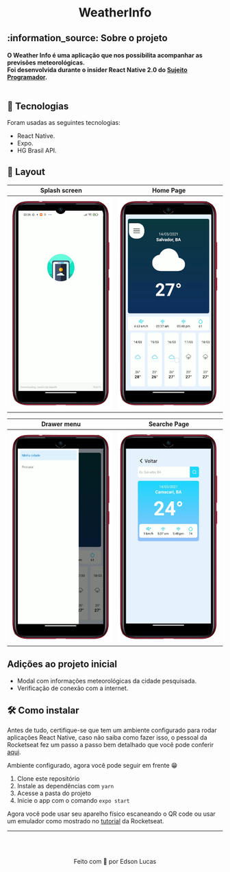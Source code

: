 <h1 align="center">WeatherInfo</h1>

<h2>:information_source: Sobre o projeto</h2>
<h4>
  O Weather Info é uma aplicação que nos possibilita acompanhar as previsões meteorológicas.</br>
  Foi desenvolvida durante o insider React Native 2.0 do <a href="https://sujeitoprogramador.com/fabricadeaplicativos/">Sujeito Programador</a>.</br></br>
</h4>

<h2>💎 Tecnologias</h2>
<p>Foram usadas as seguintes tecnologias:</p>

- React Native.
- Expo.
- HG Brasil API.

<h2>🎨 Layout</h2>

Splash screen              |  Home Page                          
:-------------------------:|:-------------------------:
<img width="250" src="https://github.com/EdsonLucasbd/WeatherInfo/blob/main/.github/splash.png" alt="slpash screen"/>  |  <img width="250" src="https://github.com/EdsonLucasbd/WeatherInfo/blob/main/.github/home.png" alt="home page"/>

Drawer menu                |  Searche Page                          
:-------------------------:|:-------------------------:
<img width="250" src="https://github.com/EdsonLucasbd/WeatherInfo/blob/main/.github/menu.png" alt="drawer menu"/>  |  <img width="250" src="https://github.com/EdsonLucasbd/WeatherInfo/blob/main/.github/search.png" alt="drawer menu"/>

  
<h2>Adições ao projeto inicial</h2>

- Modal com informações meteorológicas da cidade pesquisada.
- Verificação de conexão com a internet.

<h2>🛠️ Como instalar</h2>
<p>Antes de tudo, certifique-se que tem um ambiente configurado para rodar aplicações React Native, caso não saiba como fazer isso, o pessoal da Rocketseat fez um passo a passo bem detalhado que você pode conferir <a href="https://react-native.rocketseat.dev/">aqui</a>.</p>
<p>Ambiente configurado, agora você pode seguir em frente 😁</p>
<ol>
  <li>Clone este repositório</li>
  <li>Instale as dependências com <code>yarn</code></li>
  <li>Acesse a pasta do projeto</li>
  <li>Inicie o app com o comando <code>expo start</code></li>
</ol>
<p>Agora você pode usar seu aparelho físico escaneando o QR code ou usar um emulador como mostrado no <a href="https://react-native.rocketseat.dev/android/emulador">tutorial</a> da Rocketseat.</p>

<hr>
</br></br>
<p align="center">Feito com 💖 por Edson Lucas</p>

